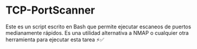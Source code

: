 # TCP-PortScanner
Este es un script escrito en Bash que permite ejecutar escaneos de puertos medianamente rápidos. Es una utilidad alternativa a NMAP o cualquier otra herramienta para ejecutar esta tarea ⚡✅
